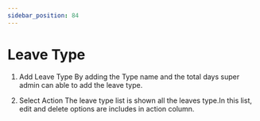 ```yaml
---
sidebar_position: 84
---
```

 
# Leave Type
1. Add Leave Type
By adding the Type name and the total days super admin can able to add the leave type.

2. Select Action
The leave type list is shown all the leaves type.In this list, edit and delete options are includes in action column.
